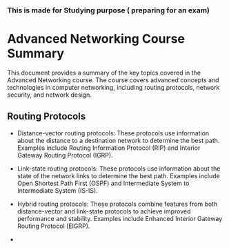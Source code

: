 
### This is made for Studying purpose ( preparing for an exam)

# Advanced Networking Course Summary
This document provides a summary of the key topics covered in the Advanced Networking course. The course covers advanced concepts and technologies in computer networking, including routing protocols, network security, and network design.

## Routing Protocols
- Distance-vector routing protocols: These protocols use information about the distance to a destination network to determine the best path. Examples include Routing Information Protocol (RIP) and Interior Gateway Routing Protocol (IGRP).
- Link-state routing protocols: These protocols use information about the state of the network links to determine the best path. Examples include Open Shortest Path First (OSPF) and Intermediate System to Intermediate System (IS-IS).
- Hybrid routing protocols: These protocols combine features from both distance-vector and link-state protocols to achieve improved performance and stability. Examples include Enhanced Interior Gateway Routing Protocol (EIGRP).


-